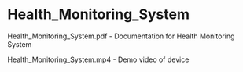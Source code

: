 # Health_Monitoring_System

Health_Monitoring_System.pdf - Documentation for Health Monitoring System

Health_Monitoring_System.mp4 - Demo video of device
